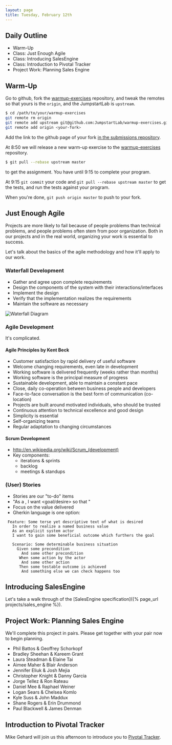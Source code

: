 ```yaml
---
layout: page
title: Tuesday, February 12th
---
```


## Daily Outline

* Warm-Up
* Class: Just Enough Agile
* Class: Introducing SalesEngine
* Class: Introduction to Pivotal Tracker
* Project Work: Planning Sales Engine

## Warm-Up

Go to github, fork the [warmup-exercises](https://github.com/JumpstartLab/warmup-exercises) repository, and tweak the remotes so that yours is the `origin`, and the JumpstartLab is `upstream`.

```sh
$ cd /path/to/your/warmup-exercises
git remote rm origin
git remote add upstream git@github.com:JumpstartLab/warmup-exercises.git
git remote add origin <your-fork>
```

Add the link to the github page of your fork [in the submissions repository](https://github.com/gSchool/submissions/blob/master/projects/warmup_exercises.markdown).

At 8:50 we will release a new warm-up exercise to the [warmup-exercises](https://github.com/JumpstartLab/warmup-exercises) repository.

```sh
$ git pull --rebase upstream master
```

to get the assignment. You have until 9:15 to complete your program.

At 9:15 `git commit` your code and `git pull --rebase upstream master` to get the tests, and run the tests against your program.

When you're done, `git push origin master` to push to your fork.

## Just Enough Agile

Projects are more likely to fail because of people problems than technical problems, and people problems often stem from poor organization. Both in our projects and in the real world, organizing your work is essential to success.

Let's talk about the basics of the agile methodology and how it'll apply to our work.

### Waterfall Development

* Gather and agree upon complete requirements
* Design the components of the system with their interactions/interfaces
* Implement the design
* Verify that the implementation realizes the requirements
* Maintain the software as necessary

![Waterfall Diagram](http://www.learnaccessvba.com/images/application_development/Waterfall_model.png)

### Agile Development

It's complicated.

#### Agile Principles by Kent Beck

* Customer satisfaction by rapid delivery of useful software
* Welcome changing requirements, even late in development
* Working software is delivered frequently (weeks rather than months)
* Working software is the principal measure of progress
* Sustainable development, able to maintain a constant pace
* Close, daily co-operation between business people and developers
* Face-to-face conversation is the best form of communication (co-location)
* Projects are built around motivated individuals, who should be trusted
* Continuous attention to technical excellence and good design
* Simplicity is essential
* Self-organizing teams
* Regular adaptation to changing circumstances

#### Scrum Development

* http://en.wikipedia.org/wiki/Scrum_(development)
* Key components:
  * iterations & sprints
  * backlog
  * meetings & standups

### (User) Stories

* Stories are our "to-do" items
* "As a <role>, I want <goal/desire> so that <benefit>"
* Focus on the value delivered
* Gherkin language is one option:

```
 Feature: Some terse yet descriptive text of what is desired
   In order to realize a named business value
   As an explicit system actor
   I want to gain some beneficial outcome which furthers the goal
  
   Scenario: Some determinable business situation
     Given some precondition
       And some other precondition
      When some action by the actor
       And some other action
      Then some testable outcome is achieved
       And something else we can check happens too
```

## Introducing SalesEngine

Let's take a walk through of the [SalesEngine specification]({% page_url projects/sales_engine %}).

## Project Work: Planning Sales Engine

We'll complete this project in pairs. Please get together with your pair now to begin planning.

* Phil Battos & Geoffrey Schorkopf
* Bradley Sheehan & Kareem Grant
* Laura Steadman & Elaine Tai
* Aimee Maher & Blair Anderson
* Jennifer Eliuk & Josh Mejia
* Christopher Knight & Danny Garcia
* Jorge Tellez & Ron Rateau
* Daniel Mee & Raphael Weiner
* Logan Sears & Chelsea Komlo
* Kyle Suss & John Maddux
* Shane Rogers & Erin Drummond
* Paul Blackwell & James Denman

## Introduction to Pivotal Tracker

Mike Gehard will join us this afternoon to introduce you to [Pivotal Tracker](http://www.pivotaltracker.com/).
